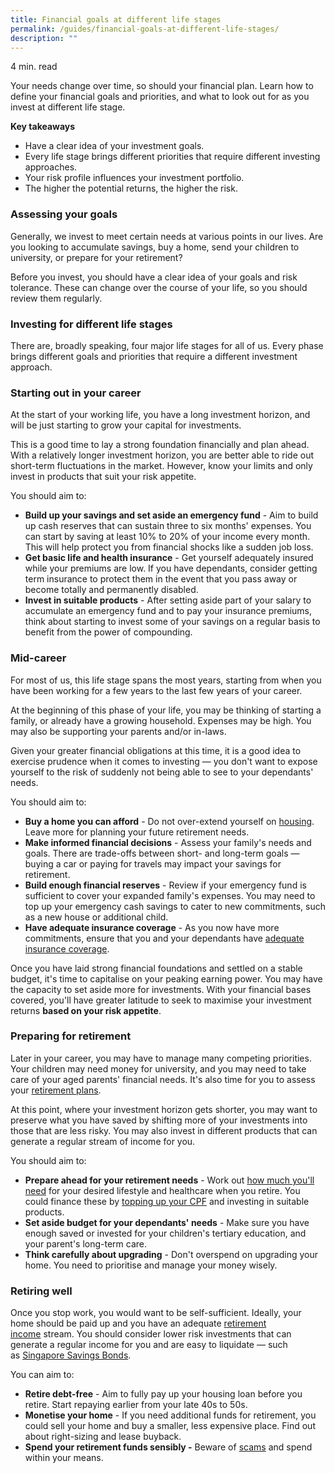 ```yaml
---
title: Financial goals at different life stages
permalink: /guides/financial-goals-at-different-life-stages/
description: ""
---
```

4 min. read

Your needs change over time, so should your financial plan. Learn how to define your financial goals and priorities, and what to look out for as you invest at different life stage.

**Key takeaways**

*   Have a clear idea of your investment goals.
*   Every life stage brings different priorities that require different investing approaches.
*   Your risk profile influences your investment portfolio.
*   The higher the potential returns, the higher the risk.

### Assessing your goals

Generally, we invest to meet certain needs at various points in our lives. Are you looking to accumulate savings, buy a home, send your children to university, or prepare for your retirement?

Before you invest, you should have a clear idea of your goals and risk tolerance. These can change over the course of your life, so you should review them regularly.

### Investing for different life stages


There are, broadly speaking, four major life stages for all of us. Every phase brings different goals and priorities that require a different investment approach.

### Starting out in your career

At the start of your working life, you have a long investment horizon, and will be just starting to grow your capital for investments.

This is a good time to lay a strong foundation financially and plan ahead. With a relatively longer investment horizon, you are better able to ride out short-term fluctuations in the market. However, know your limits and only invest in products that suit your risk appetite.

You should aim to:

*   **Build up your savings and set aside an emergency fund** \- Aim to build up cash reserves that can sustain three to six months' expenses. You can start by saving at least 10% to 20% of your income every month. This will help protect you from financial shocks like a sudden job loss.
*   **Get basic life and health insurance** \- Get yourself adequately insured while your premiums are low. If you have dependants, consider getting term insurance to protect them in the event that you pass away or become totally and permanently disabled.
*   **Invest in suitable products** \- After setting aside part of your salary to accumulate an emergency fund and to pay your insurance premiums, think about starting to invest some of your savings on a regular basis to benefit from the power of compounding.

### Mid-career

For most of us, this life stage spans the most years, starting from when you have been working for a few years to the last few years of your career.

At the beginning of this phase of your life, you may be thinking of starting a family, or already have a growing household. Expenses may be high. You may also be supporting your parents and/or in-laws.

Given your greater financial obligations at this time, it is a good idea to exercise prudence when it comes to investing — you don't want to expose yourself to the risk of suddenly not being able to see to your dependants' needs.

You should aim to:

*   **Buy a home you can afford** \- Do not over-extend yourself on [housing](/starter-packs/buying-a-home-you-can-afford). Leave more for planning your future retirement needs.
*   **Make informed financial decisions** \- Assess your family's needs and goals. There are trade-offs between short- and long-term goals — buying a car or paying for travels may impact your savings for retirement.
*   **Build enough financial reserves** \- Review if your emergency fund is sufficient to cover your expanded family's expenses. You may need to top up your emergency cash savings to cater to new commitments, such as a new house or additional child.
*   **Have adequate insurance coverage** \- As you now have more commitments, ensure that you and your dependants have [adequate insurance coverage](/guides/assessing-your-insurance-needs).

Once you have laid strong financial foundations and settled on a stable budget, it's time to capitalise on your peaking earning power. You may have the capacity to set aside more for investments. With your financial bases covered, you'll have greater latitude to seek to maximise your investment returns **based on your risk appetite**.

### Preparing for retirement

Later in your career, you may have to manage many competing priorities. Your children may need money for university, and you may need to take care of your aged parents' financial needs. It's also time for you to assess your [retirement plans](/starter-packs/planning-for-retirement).

At this point, where your investment horizon gets shorter, you may want to preserve what you have saved by shifting more of your investments into those that are less risky. You may also invest in different products that can generate a regular stream of income for you.

You should aim to:

*   **Prepare ahead for your retirement needs** \- Work out [how much you'll need](/guides/determine-your-retirement-needs) for your desired lifestyle and healthcare when you retire. You could finance these by [topping up your CPF](https://www.cpf.gov.sg/member/growing-your-savings/saving-more-with-cpf/top-up-to-enjoy-higher-retirement-payouts/top-ups-for-loved-ones-employees-and-others) and investing in suitable products.
*   **Set aside budget for your dependants' needs** \- Make sure you have enough saved or invested for your children's tertiary education, and your parent's long-term care.
*   **Think carefully about upgrading** \- Don't overspend on upgrading your home. You need to prioritise and manage your money wisely.

### Retiring well

Once you stop work, you would want to be self-sufficient. Ideally, your home should be paid up and you have an adequate [retirement income](/guides/options-for-your-retirement-income) stream. You should consider lower risk investments that can generate a regular income for you and are easy to liquidate — such as [Singapore Savings Bonds](https://www.mas.gov.sg/bonds-and-bills/Singapore-Savings-Bonds).

You can aim to:

*   **Retire debt-free** \- Aim to fully pay up your housing loan before you retire. Start repaying earlier from your late 40s to 50s.
*   **Monetise your home** \- If you need additional funds for retirement, you could sell your home and buy a smaller, less expensive place. Find out about right-sizing and lease buyback.
*   **Spend your retirement funds sensibly -** Beware of [scams](/guides/how-to-spot-an-investment-scam) and spend within your means.